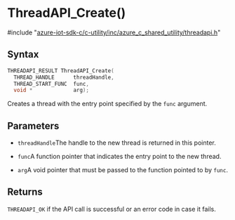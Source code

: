 # ThreadAPI_Create()

\#include "[azure-iot-sdk-c/c-utility/inc/azure_c_shared_utility/threadapi.h](../iot-c-ref-threadapi-h.md)"  

## Syntax

```C
THREADAPI_RESULT ThreadAPI_Create(
  THREAD_HANDLE      threadHandle,
  THREAD_START_FUNC  func,
  void *             arg);
```

Creates a thread with the entry point specified by the `func` argument.

## Parameters
* `threadHandle`The handle to the new thread is returned in this pointer. 

* `func`A function pointer that indicates the entry point to the new thread. 

* `arg`A void pointer that must be passed to the function pointed to by `func`.

## Returns
`THREADAPI_OK` if the API call is successful or an error code in case it fails.

